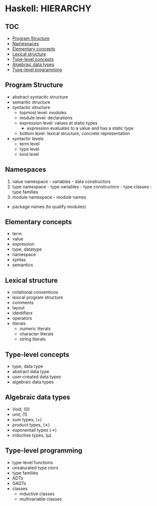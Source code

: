 # Haskell: HIERARCHY

## TOC
- [Program Structure](#program-structure)
- [Namespaces](#namespaces)
- [Elementary concepts](#elementary-concepts)
- [Lexical structure](#lexical-structure)
- [Type-level concepts](#type-level-concepts)
- [Algebraic data types](#algebraic-data-types)
- [Type-level programming](#type-level-programming)

## Program Structure
  - abstract syntactic structure
  - semantic structure
  - syntactic structure
    - topmost    level: modules
    - module     level: declarations
    - expression level: values at static types
      - expression evaluates to a value and has a static type
    - bottom     level: lexical structure, concrete representation
  - syntactic levels
    - term level
    - type level
    - kind level

## Namespaces
  1. value namespace
    - variables
    - data constructors
  2. type namespace
    - type variables
    - type constructors
    - type classes
    - type families
  3. module namespace
    - module names
  - package names (to qualify modules)

## Elementary concepts
  - term
  - value
  - expression
  - type, datatype
  - namespace
  - syntax
  - semantics

## Lexical structure
  - notational conventions
  - lexical program structure
  - comments
  - layout
  - identifiers
  - operators
  - literals
    - numeric literals
    - character literals
    - string literals

## Type-level concepts
  - type, data type
  - abstract data type
  - user-created data types
  - algebraic data types

## Algebraic data types
  - Void, (0)
  - unit, (1)
  - sum types, (+)
  - product types, (⨯)
  - exponentail types (->)
  - inductive types, (μ)

## Type-level programming
  - type-level functions
  - unsaturated type ctors
  - type families
  - ADTs
  - GADTs
  - classes
    - inductive classes
    - multivariable classes
